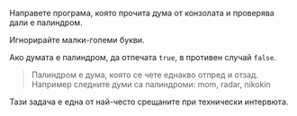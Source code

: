 Направете програма, която прочита дума от конзолата и проверява дали е
палиндром.

Игнорирайте малки-големи букви.

Ако думата е палиндром, да отпечата `true`, в противен случай `false`.

> Палиндром е дума, която се чете еднакво отпред и отзад. Например следните
> думи са палиндроми: mom, radar, nikokin

Тази задача е една от най-често срещаните при технически интервюта.
